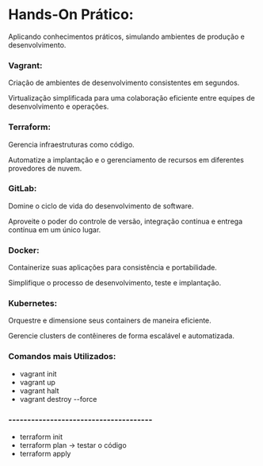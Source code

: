 # Hands-On Prático:

Aplicando conhecimentos práticos, simulando ambientes de produção e desenvolvimento.

### Vagrant:

Criação de ambientes de desenvolvimento consistentes em segundos.

Virtualização simplificada para uma colaboração eficiente entre equipes de desenvolvimento e operações.

### Terraform:

Gerencia infraestruturas como código.

Automatize a implantação e o gerenciamento de recursos em diferentes provedores de nuvem.

### GitLab:

Domine o ciclo de vida do desenvolvimento de software.

Aproveite o poder do controle de versão, integração contínua e entrega contínua em um único lugar.

### Docker:

Containerize suas aplicações para consistência e portabilidade.

Simplifique o processo de desenvolvimento, teste e implantação.

### Kubernetes:

Orquestre e dimensione seus containers de maneira eficiente.

Gerencie clusters de contêineres de forma escalável e automatizada.


### Comandos mais Utilizados:

-  vagrant init
- vagrant up
- vagrant halt
- vagrant destroy --force
### --------------------------------------
- terraform init
- terraform plan -> testar o código
- terraform apply

